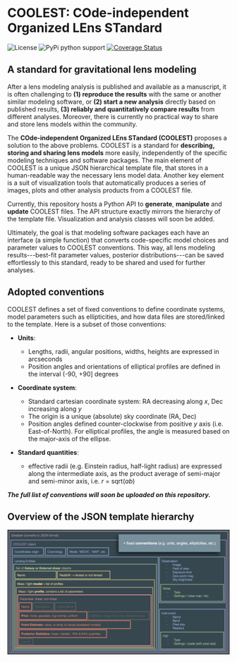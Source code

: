 # COOLEST: COde-independent Organized LEns STandard

![License](https://img.shields.io/github/license/aymgal/COOLEST)
![PyPi python support](https://img.shields.io/badge/Python-3.7-blue)
[![Coverage Status](https://coveralls.io/repos/github/aymgal/COOLEST/badge.svg)](https://coveralls.io/github/aymgal/COOLEST)


## A standard for gravitational lens modeling

After a lens modeling analysis is published and available as a manuscript, it is often challenging to **(1) reproduce the results** with the same or another similar modeling software, or **(2) start a new analysis** directly based on published results, **(3) reliably and quantitatively compare results** from different analyses. Moreover, there is currently no practical way to share and store lens models within the community.

The **COde-independent Organized LEns STandard (COOLEST)** proposes a solution to the above problems. COOLEST is a standard for **describing, storing and sharing lens models** more easily, independently of the specific modeling techniques and software packages. The main element of COOLEST is a unique JSON hierarchical template file, that stores in a human-readable way the necessary lens model data. Another key element is a suit of visualization tools that automatically produces a series of images, plots and other analysis products from a COOLEST file.

Currently, this repository hosts a Python API to __generate__, __manipulate__ and __update__ COOLEST files. The API structure exactly mirrors the hierarchy of the template file. Visualization and analysis classes will soon be added.

Ultimately, the goal is that modeling software packages each have an interface (a simple function) that converts code-specific model choices and parameter values to COOLEST conventions. This way, all lens modeling results---best-fit parameter values, posterior distributions---can be saved effortlessly to this standard, ready to be shared and used for further analyses.



## Adopted conventions

COOLEST defines a set of fixed conventions to define coordinate systems, model parameters such as ellipticities, and how data files are stored/linked to the template. Here is a subset of those conventions:

- **Units**:
    - Lengths, radii, angular positions, widths, heights are expressed in arcseconds
    - Position angles and orientations of elliptical profiles are defined in the interval (-90, +90] degrees

- **Coordinate system**:
    - Standard cartesian coordinate system: RA decreasing along *x*, Dec increasing along *y*
    - The origin is a unique (absolute) sky coordinate (RA, Dec)
    - Position angles defined counter-clockwise from positive *y* axis (i.e. East-of-North). For elliptical profiles, the angle is measured based on the major-axis of the ellipse.

- **Standard quantities**:
    - effective radii (e.g. Einstein radius, half-light radius) are expressed along the intermediate axis, as the product average of semi-major and semi-minor axis, i.e. _r_ = sqrt(_ab_)

_**The full list of conventions will soon be uploaded on this repository.**_


## Overview of the JSON template hierarchy

![API Hierarchy](images/api_stacked_hierarchy.png "API Hierarchy")

